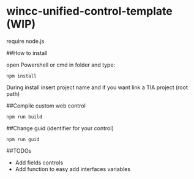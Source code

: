 # wincc-unified-control-template (WIP)
 
 require node.js
 
##How to install

open Powershell or cmd in folder and type:
```
npm install
```
During install insert project name and if you want link a TIA project (root path)

##Compile custom web control
```
npm run build
```

##Change guid (identifier for your control)
```
npm run guid
```

##TODOs
- Add fields controls
- Add function to easy add interfaces variables
